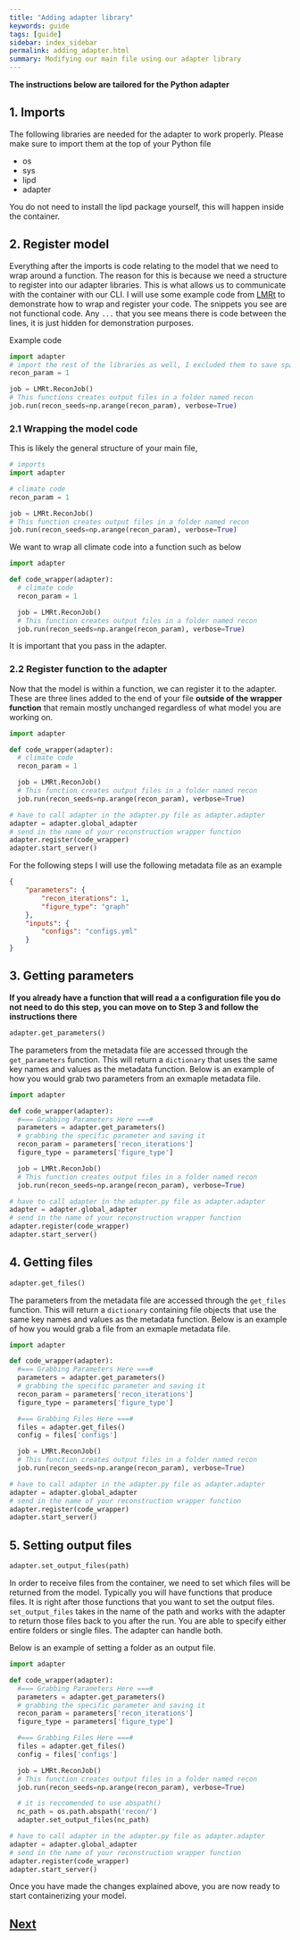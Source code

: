 ```yaml
---
title: "Adding adapter library"
keywords: guide
tags: [guide]
sidebar: index_sidebar
permalink: adding_adapter.html
summary: Modifying our main file using our adapter library
---
```


**The instructions below are tailored for the Python adapter**
## 1. Imports
The following libraries are needed for the adapter to work properly. Please make sure to import them at the top of your Python file
* os
* sys
* lipd
* adapter

You do not need to install the lipd package yourself, this will happen inside the container.

## 2. Register model
Everything after the imports is code relating to the model that we need to wrap around a function. The reason for this is because we need a structure to register into our adapter libraries. This is what allows us to communicate with the container with our CLI. I will use some example code from [LMRt](https://fossilizedcontainers.github.io/fossilized-controller/gathering_files.html) to demonstrate how to wrap and register your code. The snippets you see are not functional code. Any `...` that you see means there is code between the lines, it is just hidden for demonstration purposes.

Example code
```python
import adapter
# import the rest of the libraries as well, I excluded them to save space.
recon_param = 1

job = LMRt.ReconJob()
# This functions creates output files in a folder named recon
job.run(recon_seeds=np.arange(recon_param), verbose=True)
```

### 2.1 Wrapping the model code
This is likely the general structure of your main file,
```python
# imports
import adapter

# climate code
recon_param = 1

job = LMRt.ReconJob()
# This function creates output files in a folder named recon
job.run(recon_seeds=np.arange(recon_param), verbose=True)

```

We want to wrap all climate code into a function such as below
```python
import adapter

def code_wrapper(adapter):
  # climate code
  recon_param = 1

  job = LMRt.ReconJob()
  # This function creates output files in a folder named recon
  job.run(recon_seeds=np.arange(recon_param), verbose=True)

```
It is important that you pass in the adapter.

### 2.2 Register function to the adapter
Now that the model is within a function, we can register it to the adapter. These are three lines added to the end of your file **outside of the wrapper function** that remain mostly unchanged regardless of what model you are working on.
```python
import adapter

def code_wrapper(adapter):
  # climate code
  recon_param = 1

  job = LMRt.ReconJob()
  # This function creates output files in a folder named recon
  job.run(recon_seeds=np.arange(recon_param), verbose=True)

# have to call adapter in the adapter.py file as adapter.adapter
adapter = adapter.global_adapter
# send in the name of your reconstruction wrapper function
adapter.register(code_wrapper)
adapter.start_server()
```

For the following steps I will use the following metadata file as an example
```json
{
    "parameters": {
        "recon_iterations": 1,
        "figure_type": "graph"
    },
    "inputs": {
        "configs": "configs.yml"
    }
}
```

## 3. Getting parameters
**If you already have a function that will read a a configuration file you do not need to do this step, you can move on to Step 3 and follow the instructions there**
```python
adapter.get_parameters()
```
The parameters from the metadata file are accessed through the `get_parameters` function. This will return a `dictionary` that uses the same key names and values as the metadata function. Below is an example of how you would grab two parameters from an exmaple metadata file.

```python
import adapter

def code_wrapper(adapter):
  #=== Grabbing Parameters Here ===#
  parameters = adapter.get_parameters()
  # grabbing the specific parameter and saving it
  recon_param = parameters['recon_iterations']
  figure_type = parameters['figure_type']

  job = LMRt.ReconJob()
  # This function creates output files in a folder named recon
  job.run(recon_seeds=np.arange(recon_param), verbose=True)

# have to call adapter in the adapter.py file as adapter.adapter
adapter = adapter.global_adapter
# send in the name of your reconstruction wrapper function
adapter.register(code_wrapper)
adapter.start_server()
```

## 4. Getting files
```python
adapter.get_files()
```
The parameters from the metadata file are accessed through the `get_files` function. This will return a `dictionary` containing file objects that use the same key names and values as the metadata function. Below is an example of how you would grab a file from an exmaple metadata file.
```python
import adapter

def code_wrapper(adapter):
  #=== Grabbing Parameters Here ===#
  parameters = adapter.get_parameters()
  # grabbing the specific parameter and saving it
  recon_param = parameters['recon_iterations']
  figure_type = parameters['figure_type']

  #=== Grabbing Files Here ===#
  files = adapter.get_files()
  config = files['configs']

  job = LMRt.ReconJob()
  # This function creates output files in a folder named recon
  job.run(recon_seeds=np.arange(recon_param), verbose=True)

# have to call adapter in the adapter.py file as adapter.adapter
adapter = adapter.global_adapter
# send in the name of your reconstruction wrapper function
adapter.register(code_wrapper)
adapter.start_server()
```

## 5. Setting output files
```python
adapter.set_output_files(path)
```
In order to receive files from the container, we need to set which files will be returned from the model. Typically you will have functions that produce files. It is right after those functions that you want to set the output files. `set_output_files` takes in the name of the path and works with the adapter to return those files back to you after the run. You are able to specify either entire folders or single files. The adapter can handle both.

Below is an example of setting a folder as an output file.
```python
import adapter

def code_wrapper(adapter):
  #=== Grabbing Parameters Here ===#
  parameters = adapter.get_parameters()
  # grabbing the specific parameter and saving it
  recon_param = parameters['recon_iterations']
  figure_type = parameters['figure_type']

  #=== Grabbing Files Here ===#
  files = adapter.get_files()
  config = files['configs']

  job = LMRt.ReconJob()
  # This function creates output files in a folder named recon
  job.run(recon_seeds=np.arange(recon_param), verbose=True)

  # it is reccomended to use abspath()
  nc_path = os.path.abspath('recon/')
  adapter.set_output_files(nc_path)

# have to call adapter in the adapter.py file as adapter.adapter
adapter = adapter.global_adapter
# send in the name of your reconstruction wrapper function
adapter.register(code_wrapper)
adapter.start_server()
```

Once you have made the changes explained above, you are now ready to start containerizing your model. 
## [Next](https://fossilizedcontainers.github.io/fossilized-controller/containerize_model.html)
